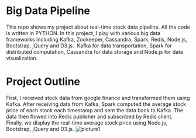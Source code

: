 # Big Data Pipeline

This repo shows my project about real-time stock data pipeline. All the code is written in PYTHON. In this project, I play with various big data frameworks including Kafka, Zookeeper, Cassandra, Spark, Redis, Node.js, Bootstrap, jQuery and D3.js.  Kafka for data transportation, Spark for distributed computation, Cassandra for data storage and Node.js for data visualization.
# Project Outline
First, I received stock data from google finance and transformed them using Kafka. After receiving data from Kafka, Spark computed the average stock price of each stock each timestamp and sent the data back to Kafka. The data then flowed into Redis publisher and subscribed by Redis client. Finally, we display the real-time average stock price using Node.js, Bootstrap, jQuery and D3.js.
![picture1](https://cloud.githubusercontent.com/assets/25273483/23103566/c3e0653c-f68a-11e6-8102-1380af17091b.png)
